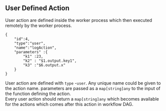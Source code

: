 ## User Defined Action
User action are defined inside the worker process which then executed remotely by the worker process.

```
{
    "id":4,
    "type":"user",
    "name":"logAction",
    "parameters" :{
        "k1" :23,
        "k2" : "$1.output.key1",
        "k3" :"$6.output.x"
    }
}
```
User action are defined with ```type``` -```user```. Any unique name could be given to the action name. parameters are passed as a ```map[string]any``` to the input of the function defining the action.<br />
Every user action should return a ```map[string]any``` which becomes available for the actions which comes after this action in workflow DAG.